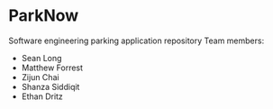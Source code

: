# ParkNow
Software engineering parking application repository
Team members:
- Sean Long 
- Matthew Forrest
- Zijun Chai
- Shanza Siddiqit
-  Ethan Dritz
